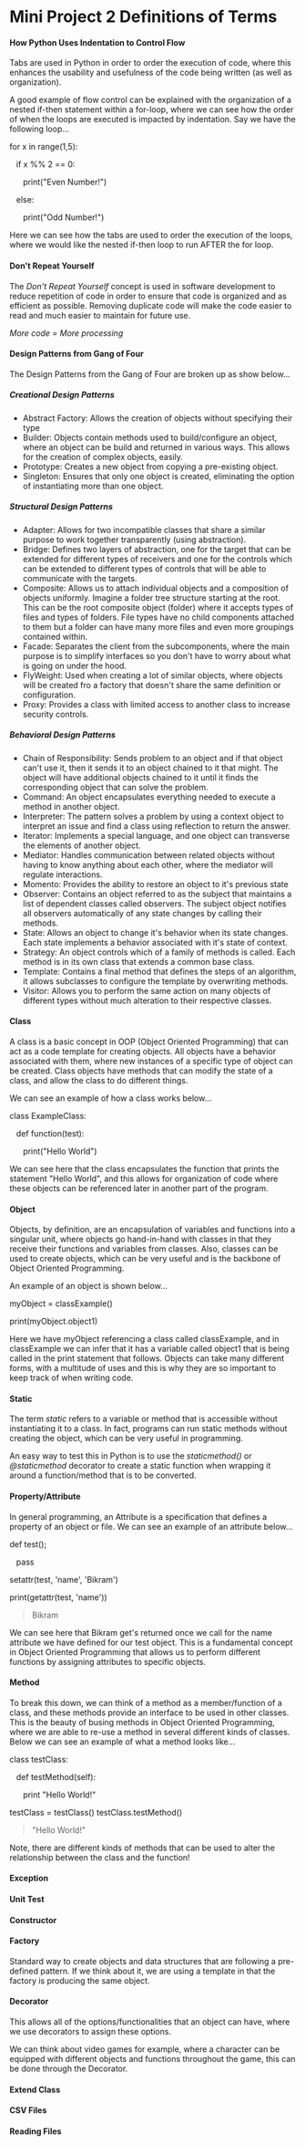 # Mini Project 2 Definitions of Terms

#### How Python Uses Indentation to Control Flow
Tabs are used in Python in order to order the execution of code, where this enhances the usability and usefulness of the 
code being written (as well as organization).

A good example of flow control can be explained with the organization of a nested if-then statement within a for-loop, 
where we can see how the order of when the loops are executed is impacted by indentation.
Say we have the following loop...

for x in range(1,5):

&nbsp;&nbsp;&nbsp;if x %% 2 == 0:

&nbsp;&nbsp;&nbsp;&nbsp;&nbsp;&nbsp;print("Even Number!")

&nbsp;&nbsp;&nbsp;else:

&nbsp;&nbsp;&nbsp;&nbsp;&nbsp;&nbsp;print("Odd Number!")

Here we can see how the tabs are used to order the execution of the loops, where we would like the nested if-then loop 
to run AFTER the for loop.
#### Don't Repeat Yourself
The _Don't Repeat Yourself_ concept is used in software development to reduce repetition of code in order to ensure that
code is organized and as efficient as possible. Removing duplicate code will make the code easier to read and much easier
to maintain for future use.

*More code = More processing*
#### Design Patterns from Gang of Four
The Design Patterns from the Gang of Four are broken up as show below...

##### Creational Design Patterns
- Abstract Factory: Allows the creation of objects without specifying their type
- Builder: Objects contain methods used to build/configure an object, where an object can be build and returned in
various ways. This allows for the creation of complex objects, easily.
- Prototype: Creates a new object from copying a pre-existing object.
- Singleton: Ensures that only one object is created, eliminating the option of instantiating more than one object.

##### Structural Design Patterns
- Adapter: Allows for two incompatible classes that share a similar purpose to work together transparently (using 
abstraction).
- Bridge: Defines two layers of abstraction, one for the target that can be extended for different types of receivers
and one for the controls which can be extended to different types of controls that will be able to communicate with the
targets.
- Composite: Allows us to attach individual objects and a composition of objects uniformly. Imagine a folder tree
structure starting at the root. This can be the root composite object (folder) where it accepts types of files and types
of folders. File types have no child components attached to them but a folder can have many more files and even more
groupings contained within.
- Facade: Separates the client from the subcomponents, where the main purpose is to simplify interfaces so you don't
have to worry about what is going on under the hood.
- FlyWeight: Used when creating a lot of similar objects, where objects will be created fro a factory that doesn't share
the same definition or configuration.
- Proxy: Provides a class with limited access to another class to increase security controls.

##### Behavioral Design Patterns
- Chain of Responsibility: Sends problem to an object and if that object can't use it, then it sends it to an object
chained to it that might. The object will have additional objects chained to it until it finds the corresponding object
that can solve the problem.
- Command: An object encapsulates everything needed to execute a method in another object.
- Interpreter: The pattern solves a problem by using a context object to interpret an issue and find a class using
reflection to return the answer.
- Iterator: Implements a special language, and one object can transverse the elements of another object.
- Mediator: Handles communication between related objects without having to know anything about each other, where the
mediator will regulate interactions.
- Momento: Provides the ability to restore an object to it's previous state
- Observer: Contains an object referred to as the subject that maintains a list of dependent classes called observers.
The subject object notifies all observers automatically of any state changes by calling their methods.
- State: Allows an object to change it's behavior when its state changes. Each state implements a behavior associated
with it's state of context.
- Strategy: An object controls which of a family of methods is called. Each method is in its own class that extends a
common base class.
- Template: Contains a final method that defines the steps of an algorithm, it allows subclasses to configure the
template by overwriting methods.
- Visitor: Allows you to perform the same action on many objects of different types without much alteration to their
respective classes.

#### Class
A class is a basic concept in OOP (Object Oriented Programming) that can act as a code template for creating objects.
All objects have a behavior associated with them, where new instances of a specific type of object can be created. Class
objects have methods that can modify the state of a class, and allow the class to do different things.

We can see an example of how a class works below...

class ExampleClass:

&nbsp;&nbsp;&nbsp;def function(test):

&nbsp;&nbsp;&nbsp;&nbsp;&nbsp;&nbsp;print("Hello World")

We can see here that the class encapsulates the function that prints the statement "Hello World", and this allows for
organization of code where these objects can be referenced later in another part of the program.
#### Object
Objects, by definition, are an encapsulation of variables and functions into a singular unit, where objects go hand-in-hand
with classes in that they receive their functions and variables from classes. Also, classes can be used to create objects,
which can be very useful and is the backbone of Object Oriented Programming.

An example of an object is shown below...

myObject = classExample()

print(myObject.object1)

Here we have myObject referencing a class called classExample, and in classExample we can infer that it has a variable
called object1 that is being called in the print statement that follows. Objects can take many different forms, with a
multitude of uses and this is why they are so important to keep track of when writing code.

#### Static
The term _static_ refers to a variable or method that is accessible without instantiating it to a class. In fact, programs
can run static methods without creating the object, which can be very useful in programming.

An easy way to test this in Python is to use the _staticmethod()_ or _@staticmethod_ decorator to create a static function
when wrapping it around a function/method that is to be converted.
#### Property/Attribute
In general programming, an Attribute is a specification that defines a property of an object or file. We can see an example
of an attribute below...

def test();

&nbsp;&nbsp;&nbsp;pass

setattr(test, 'name', 'Bikram')

print(getattr(test, 'name'))

> Bikram

We can see here that Bikram get's returned once we call for the name attribute we have defined for our test object. This 
is a fundamental concept in Object Oriented Programming that allows us to perform different functions by assigning attributes
to specific objects.

#### Method
To break this down, we can think of a method as a member/function of a class, and these methods provide an interface to 
be used in other classes. This is the beauty of busing methods in Object Oriented Programming, where we are able to re-use
a method in several different kinds of classes. Below we can see an example of what a method looks like...

class testClass:

&nbsp;&nbsp;&nbsp;def testMethod(self):

&nbsp;&nbsp;&nbsp;&nbsp;&nbsp;&nbsp;print "Hello World!"

testClass = testClass()
testClass.testMethod()
>"Hello World!"

Note, there are different kinds of methods that can be used to alter the relationship between the class and the function!

#### Exception

#### Unit Test

#### Constructor

#### Factory
Standard way to create objects and data structures that are following a pre-defined pattern. If we think about it, we are
using a template in that the factory is producing the same object.
#### Decorator
This allows all of the options/functionalities that an object can have, where we use decorators to assign these options.

We can think about video games for example, where a character can be equipped with different objects and functions
throughout the game, this can be done through the Decorator.
#### Extend Class

#### CSV Files

#### Reading Files